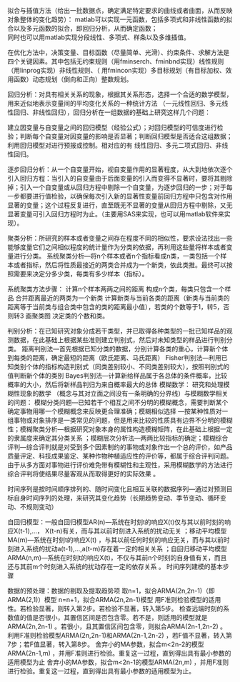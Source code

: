 拟合与插值方法（给出一批数据点，确定满足特定要求的曲线或者曲面，从而反映对象整体的变化趋势）： matlab可以实现一元函数，包括多项式和非线性函数的拟合以及多元函数的拟合，即回归分析，从而确定函数；   
同时也可以用matlab实现分段线性、多项式、样条以及多维插值。

在优化方法中，决策变量、目标函数（尽量简单、光滑）、约束条件、求解方法是四个关键因素。其中包括无约束规则（用fminserch、fminbnd实现）线性规则（用linprog实现）非线性规则、（ 用fmincon实现）多目标规划（有目标加权、效用函数）动态规划（倒向和正向）整数规划。

回归分析：对具有相关关系的现象，根据其关系形态，选择一个合适的数学模型，用来近似地表示变量间的平均变化关系的一种统计方法 （一元线性回归、多元线性回归、非线性回归），回归分析在一组数据的基础上研究这样几个问题：

建立因变量与自变量之间的回归模型（经验公式）；对回归模型的可信度进行检验；判断每个自变量对因变量的影响是否显著；判断回归模型是否适合这组数据；利用回归模型对进行预报或控制。相对应的有 线性回归、多元二项式回归、非线性回归。

逐步回归分析：从一个自变量开始，视自变量作用的显著程度，从大到地依次逐个引入回归方程：当引入的自变量由于后面变量的引入而变得不显著时，要将其剔除掉；引入一个自变量或从回归方程中剔除一个自变量，为逐步回归的一步；对于每一步都要进行值检验，以确保每次引入新的显著性变量前回归方程中只包含对作用显著的变量；这个过程反复进行，直至既无不显著的变量从回归方程中剔除，又无显著变量可引入回归方程时为止。（主要用SAS来实现，也可以用matlab软件来实现）。

聚类分析：所研究的样本或者变量之间存在程度不同的相似性，要求设法找出一些能够度量它们之间相似程度的统计量作为分类的依据，再利用这些量将样本或者变量进行分类。
系统聚类分析—将n个样本或者n个指标看成n类，一类包括一个样本或者指标，然后将性质最接近的两类合并成为一个新类，依此类推。最终可以按照需要来决定分多少类，每类有多少样本（指标）。

系统聚类方法步骤：
计算n个样本两两之间的距离
构成n个类，每类只包含一个样品
合并距离最近的两类为一个新类
计算新类与当前各类的距离（新类与当前类的距离等于当前类与组合类中包含的类的距离最小值），若类的个数等于1，转5，否则转3
画聚类图
决定类的个数和类。

判别分析：在已知研究对象分成若干类型，并已取得各种类型的一批已知样品的观测数据，在此基础上根据某些准则建立判别式，然后对未知类型的样品进行判别分类。
距离判别法—首先根据已知分类的数据，分别计算各类的重心，计算新个体到每类的距离，确定最短的距离（欧氏距离、马氏距离）
Fisher判别法—利用已知类别个体的指标构造判别式（同类差别较小、不同类差别较大），按照判别式的值判断新个体的类别
Bayes判别法—计算新给样品属于各总体的条件概率，比较概率的大小，然后将新样品判归为来自概率最大的总体 
模糊数学：
研究和处理模糊性现象的数学 （概念与其对立面之间没有一条明确的分界线）与模糊数学相关的问题：
模糊分类问题—已知若干个相互之间不分明的模糊概念，需要判断某个确定事物用哪一个模糊概念来反映更合理准确；模糊相似选择 —按某种性质对一组事物或对象排序是一类常见的问题，但是用来比较的性质具有边界不分明的模糊性；模糊聚类分析—根据研究对象本身的属性构造模糊矩阵，在此基础上根据一定的隶属度来确定其分类关系 ；模糊层次分析法—两两比较指标的确定；模糊综合评判—综合评判就是对受到多个因素制约的事物或对象作出一个总的评价，如产品质量评定、科技成果鉴定、某种作物种植适应性的评价等，都属于综合评判问题。由于从多方面对事物进行评价难免带有模糊性和主观性，采用模糊数学的方法进行综合评判将使结果尽量客观从而取得更好的实际效果 。


时间序列是按时间顺序排列的、随时间变化且相互关联的数据序列—通过对预测目标自身时间序列的处理，来研究其变化趋势（长期趋势变动、季节变动、循环变动、不规则变动） 


自回归模型：一般自回归模型AR(n)—系统在时刻t的响应X(t)仅与其以前时刻的响应X(t-1),…， X(t-n)有关，而与其以前时刻进入系统的扰动无关 ；移动平均模型MA(m)—系统在时刻t的响应X(t) ，与其以前任何时刻的响应无关，而与其以前时刻进入系统的扰动a(t-1),…,a(t-m)存在着一定的相关关系 ；自回归移动平均模型 ARMA(n,m)—系统在时刻t的响应X(t)，不仅与其前n个时刻的自身值有关，而且还与其前m个时刻进入系统的扰动存在一定的依存关系 。
时间序列建模的基本步骤 

数据的预处理：数据的剔取及提取趋势项
取n=1，拟合ARMA(2n,2n-1)（即ARMA(2,1)）模型
n=n+1，拟合ARMA(2n,2n-1)模型
用F准则检验模型的适用性。若检验显著，则转入第2步。若检验不显著，转入第5步。
检查远端时刻的系数值的值是否很小，其置信区间是否包含零。若不是，则适用的模型就是ARMA(2n,2n-1) 。若很小，且其置信区间包含零，则拟合ARMA(2n-1,2n-2) 。
利用F准则检验模型ARMA(2n,2n-1)和ARMA(2n-1,2n-2) ，若F值不显著，转入第7步；若F值显著，转入第8步。
舍弃小的MA参数，拟合m<2n-2的模型ARMA(2n-1,m) ，并用F准则进行检验。重复这一过程，直到得出具有最小参数的适用模型为止
舍弃小的MA参数，拟合m<2n-1的模型ARMA(2n,m) ，并用F准则进行检验。重复这一过程，直到得出具有最小参数的适用模型为止。